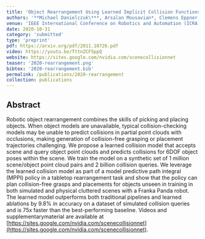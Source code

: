 ```yaml
---
title: 'Object Rearrangement Using Learned Implicit Collision Functions'
authors: '**Michael Danielczuk\***, Arsalan Mousavian*, Clemens Eppner, Dieter Fox'
venue: 'IEEE International Conference on Robotics and Automation (ICRA)'
date: 2020-10-31
category: 'submitted'
type: 'preprint'
pdf: https://arxiv.org/pdf/2011.10726.pdf
video: https://youtu.be/TttnZCF5ppQ
website: https://sites.google.com/nvidia.com/scenecollisionnet
teaser: '2020-rearrangement.png'
bibtex: '2020-rearrangement.bib'
permalink: /publications/2020-rearrangement
collection: publications
---
```


Abstract
-------
Robotic object rearrangement combines the skills of picking and placing objects. When object models are unavailable, typical collision-checking models may be unable to predict collisions in partial point clouds with occlusions, making generation of collision-free grasping or placement trajectories challenging. We propose a learned collision model that accepts scene and query object point clouds and predicts collisions for 6DOF object poses within the scene. We train the model on a synthetic set of 1 million scene/object point cloud pairs and 2 billion collision queries. We leverage the learned collision model as part of a model predictive path integral (MPPI) policy in a tabletop rearrangement task and show that the policy can plan collision-free grasps and placements for objects unseen in training in both simulated and physical cluttered scenes with a Franka Panda robot. The learned model outperforms both traditional pipelines and learned ablations by 9.8% in accuracy on a dataset of simulated collision queries and is 75x faster than the best-performing baseline. Videos and supplementarymaterial are available at [https://sites.google.com/nvidia.com/scenecollisionnet](https://sites.google.com/nvidia.com/scenecollisionnet).
